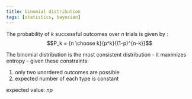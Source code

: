 ```yaml
---
title: binomial distribution
tags: [statistics, bayesian]
---
```


The probability of $k$ successful outcomes over $n$ trials is given by : $$P_k = {n \choose k}{p^k}{(1-p)^{n-k}}$$

The binomial distribution is the most consistent distribution - it maximizes entropy - given these constraints:

1) only two unordered outcomes are possible
2) expected number of each type is constant

expected value: *np*